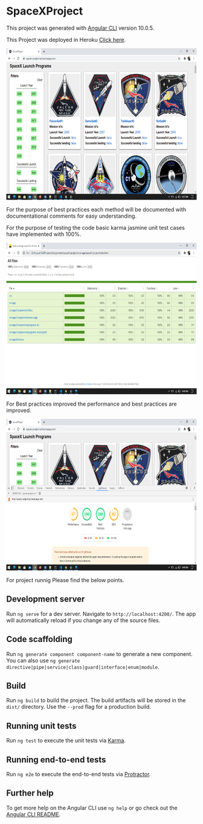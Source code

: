 # SpaceXProject

This project was generated with [Angular CLI](https://github.com/angular/angular-cli) version 10.0.5.

This Project was deployed in Heroku [Click here](https://spacex-project-sai.herokuapp.com/).

<img src="https://github.com/SairamPotta/spacex-project/blob/master/src/assets/Screenshot%20(1).png" height="400" />

For the purpose of best practices each method will be documented with documentational comments for easy understanding.

For the purpose of testing the code basic karma jasmine unit test cases have implemented with 100%.

<img src="https://github.com/SairamPotta/spacex-project/blob/master/src/assets/Screenshot%20(2).png" height="400" />

For Best practices improved the performance and best practices are improved.

<img src="https://github.com/SairamPotta/spacex-project/blob/master/src/assets/Screenshot%20(3).png" height="400" />

For project runnig Please find the below points.

## Development server

Run `ng serve` for a dev server. Navigate to `http://localhost:4200/`. The app will automatically reload if you change any of the source files.

## Code scaffolding

Run `ng generate component component-name` to generate a new component. You can also use `ng generate directive|pipe|service|class|guard|interface|enum|module`.

## Build

Run `ng build` to build the project. The build artifacts will be stored in the `dist/` directory. Use the `--prod` flag for a production build.

## Running unit tests

Run `ng test` to execute the unit tests via [Karma](https://karma-runner.github.io).

## Running end-to-end tests

Run `ng e2e` to execute the end-to-end tests via [Protractor](http://www.protractortest.org/).

## Further help

To get more help on the Angular CLI use `ng help` or go check out the [Angular CLI README](https://github.com/angular/angular-cli/blob/master/README.md).
